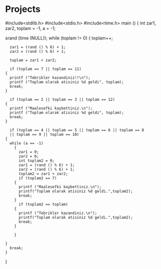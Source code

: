 # Projects
 #include<stdlib.h>
#include<stdio.h>
#include<time.h>
main ()
{
  int zar1, zar2, toplam = -1, a = -1;

  srand (time (NULL));
  while (toplam != 0)
    {
      toplam++;

      zar1 = (rand () % 6) + 1;
      zar2 = (rand () % 6) + 1;

      toplam = zar1 + zar2;

      if (toplam == 7 || toplam == 11)
	{
	  printf ("Tebrikler kazandiniz!!\n");
	  printf ("Toplam olarak atisiniz %d geldi", toplam);
	  break;
	}

      if (toplam == 2 || toplam == 3 || toplam == 12)
	{
	  printf ("Maalesefki kaybettiniz.\n");
	  printf ("Toplam olarak atisiniz %d geldi", toplam);
	  break;
	}

      if (toplam == 4 || toplam == 5 || toplam == 6 || toplam == 8
	  || toplam == 9 || toplam == 10)
	{
	  while (a == -1)
	    {
	      zar1 = 0;
	      zar2 = 0;
	      int toplam2 = 0;
	      zar1 = (rand () % 6) + 1;
	      zar2 = (rand () % 6) + 1;
	      toplam2 = zar1 + zar2;
	      if (toplam2 == 7)
		{
		  printf ("Maalesefki kaybettiniz.\n");
		  printf("Toplam olarak atisiniz %d geldi.",toplam2);
		  break;
		}
	      if (toplam2 == toplam)
		{
		  printf ("Tebrikler kazandiniz.\n");
		  printf("Toplam olarak atisiniz %d geldi.",toplam2);
		  break;
		}

	    }

	}
      break;
    }
}
